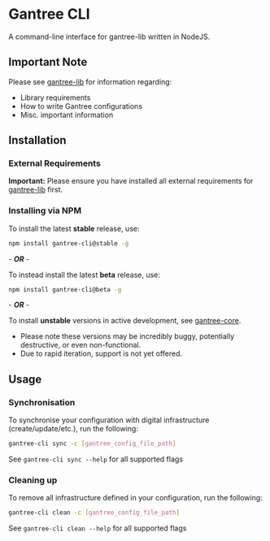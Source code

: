 # Gantree CLI

A command-line interface for gantree-lib written in NodeJS.

## Important Note

Please see [gantree-lib](https://github.com/gantree-io/gantree-lib-nodejs) for information regarding:

- Library requirements
- How to write Gantree configurations
- Misc. important information

## Installation

### External Requirements

**Important:** Please ensure you have installed all external requirements for [gantree-lib](https://github.com/gantree-io/gantree-lib-nodejs) first.

### Installing via NPM

To install the latest **stable** release, use:

```bash
npm install gantree-cli@stable -g
```

\- ***OR*** -

To instead install the latest **beta** release, use:

```bash
npm install gantree-cli@beta -g
```

\- ***OR*** -

To install **unstable** versions in active development, see [gantree-core](https://github.com/gantree-io/gantree-core).
- Please note these versions may be incredibly buggy, potentially destructive, or even non-functional.
- Due to rapid iteration, support is not yet offered.

## Usage

### Synchronisation

To synchronise your configuration with digital infrastructure (create/update/etc.), run the following:

```bash
gantree-cli sync -c [gantree_config_file_path]
```

See `gantree-cli sync --help` for all supported flags

### Cleaning up

To remove all infrastructure defined in your configuration, run the following:

```bash
gantree-cli clean -c [gantree_config_file_path]
```

See `gantree-cli clean --help` for all supported flags

<!-- TODO: Add information on CLI supported environment variables -->
